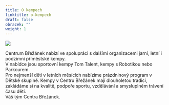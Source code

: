```yaml
---
title: O kempech
linktitle: o-kempech
draft: false
obrazek: ""
weight: 1
---
```

![](/assets/media/kopie-navrhu-leto_baner.jpg)

Centrum Břežánek nabízí ve spolupráci s dalšími organizacemi jarní, letní i podzimní příměstské kempy.\
V nabídce jsou sportovní kempy Tom Talent, kempy s Robotikou nebo Parkourem.\
Pro nejmenší děti v letních měsících nabízíme prázdninový program v Dětské skupině. 
Kempy v Centru Břežánek mají dlouholetou tradici, zakládáme si na kvalitě, podpoře sportu, vzdělávání a smysluplném trávení času dětí.\
Váš tým Centra Břežánek.